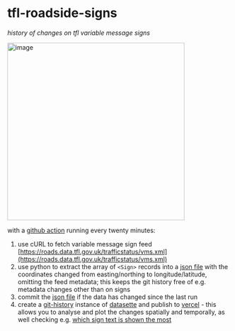 # tfl-roadside-signs
_history of changes on tfl variable message signs_

<img width="400" alt="image" src="https://user-images.githubusercontent.com/92937667/151003167-f62f5ceb-124a-4305-87fb-07fb6aabcbb0.png">

with a [github action](./.github/workflows/main.yml) running every twenty minutes:

1. use cURL to fetch variable message sign feed [https://roads.data.tfl.gov.uk/trafficstatus/vms.xml](https://roads.data.tfl.gov.uk/trafficstatus/vms.xml)
2. use python to extract the array of `<Sign>` records into a [json file](./signs.json) with the coordinates changed from easting/northing to longitude/latitude, omitting the feed metadata; this keeps the git history free of e.g. metadata changes other than on signs
3. commit the [json file](./signs.json) if the data has changed since the last run
4. create a [git-history](https://github.com/simonw/git-history) instance of [datasette](https://datasette.io/) and publish to [vercel](https://lewisham-tfl-roadside-signs-history.vercel.app/tfl-roadside-signs-history) - this allows you to analyse and plot the changes spatially and temporally, as well checking e.g. [which sign text is shown the most](https://lewisham-tfl-roadside-signs-history.vercel.app/tfl-roadside-signs-history/sign_version_detail?_facet=signtext#facet-signtext)
